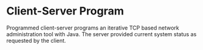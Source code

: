# Client-Server Program

Programmed client-server programs an iterative TCP based network
administration tool with Java. The server provided current system
status as requested by the client.
